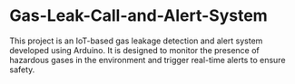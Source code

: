 # Gas-Leak-Call-and-Alert-System
This project is an IoT-based gas leakage detection and alert system developed using Arduino. It is designed to monitor the presence of hazardous gases in the environment and trigger real-time alerts to ensure safety.
